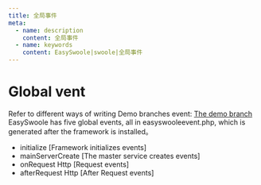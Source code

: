 ```yaml
---
title: 全局事件
meta:
  - name: description
    content: 全局事件
  - name: keywords
    content: EasySwoole|swoole|全局事件
---
```

# Global vent

 Refer to different ways of writing Demo branches event: [The demo branch](https://github.com/easy-swoole/demo/branches)
EasySwoole has five global events, all in easyswooleevent.php, which is generated after the framework is installed。  

- initialize [Framework initializes events]
- mainServerCreate [The master service creates events]
- onRequest Http [Request events]
- afterRequest Http [After Request events]

